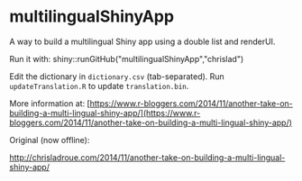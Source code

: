 multilingualShinyApp
====================

A way to build a multilingual Shiny app using a double list and renderUI.

Run it with:
    shiny::runGitHub("multilingualShinyApp","chrislad")

Edit the dictionary in `dictionary.csv` (tab-separated). Run `updateTranslation.R` to update `translation.bin`.

More information at: [https://www.r-bloggers.com/2014/11/another-take-on-building-a-multi-lingual-shiny-app/](https://www.r-bloggers.com/2014/11/another-take-on-building-a-multi-lingual-shiny-app/)

Original (now offline): <div style="display: inline">http://chrisladroue.com/2014/11/another-take-on-building-a-multi-lingual-shiny-app/ </div>

